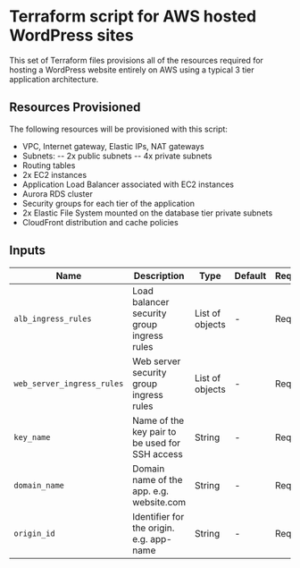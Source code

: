 # Terraform script for AWS hosted WordPress sites

This set of Terraform files provisions all of the resources required for hosting a WordPress website entirely on AWS using a typical 3 tier application architecture.

## Resources Provisioned

The following resources will be provisioned with this script:

- VPC, Internet gateway, Elastic IPs, NAT gateways
- Subnets:
-- 2x public subnets
-- 4x private subnets
- Routing tables
- 2x EC2 instances
- Application Load Balancer associated with EC2 instances
- Aurora RDS cluster
- Security groups for each tier of the application
- 2x Elastic File System mounted on the database tier private subnets
- CloudFront distribution and cache policies

## Inputs

| Name | Description | Type | Default | Required |
| ---- | ----------- | ---- | ------- | -------- |
| `alb_ingress_rules` | Load balancer security group ingress rules | List of objects | - | Required |
| `web_server_ingress_rules` | Web server security group ingress rules | List of objects | - | Required |
| `key_name` | Name of the key pair to be used for SSH access | String | - | Required |
| `domain_name` | Domain name of the app. e.g. website.com | String | - | Required |
| `origin_id` | Identifier for the origin. e.g. app-name | String | - | Required |
